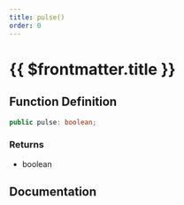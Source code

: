 ```yaml
---
title: pulse()
order: 0
---
```


# {{ $frontmatter.title }}

## Function Definition

```ts
public pulse: boolean;
```

### Returns

* boolean

## Documentation

<!--@include: ./parts/pulse.md-->
